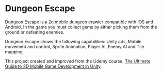 # Dungeon Escape

Dungeon Escape is a 2d mobile dungeon crawler compatible with iOS and Android, In the game you must collect gems by either picking them from the ground or defeating enemies.

Dungeon Escape shows the following capabilities:
Unity ads, Mobile movement and control, Sprite Animation, Player AI, Enemy AI and Tile mapping.

This project created and improved from the Udemy course, [The Ultimate Guide to 2D Mobile Game Development in Unity](https://www.udemy.com/course/the-ultimate-guide-to-mobile-game-development-with-unity/).
